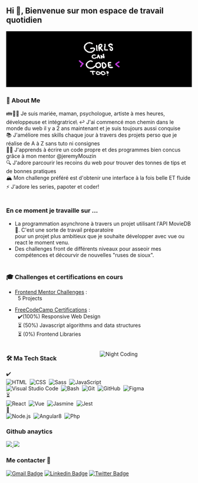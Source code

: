 


## Hi 👋, Bienvenue sur mon espace de travail quotidien 

<img alt="banner" title="banner" src="https://raw.githubusercontent.com/VirginieBouvarel/VirginieBouvarel/master/img/banner-girlscancodeto.gif"><br>
 
### 🙋 About Me
👪👩‍🎓 Je suis mariée, maman, psychologue, artiste à mes heures, développeuse et intégratrice\ 
↩️ J'ai commencé mon chemin dans le monde du web il y a 2 ans maintenant et je suis toujours aussi conquise\
📚 J'améliore mes skills chaque jour à travers des projets perso que je réalise de A à Z sans tuto ni consignes\
👨‍🏫 J'apprends à écrire un code propre et des programmes bien concus grâce à mon mentor @jeremyMouzin\
🔍 J'adore parcourir les recoins du web pour trouver des tonnes de tips et de bonnes pratiques\
🏔 Mon challenge préféré est d'obtenir une interface à la fois belle ET fluide\
⚡ J'adore les series, papoter et coder!<br><br>

### En ce moment je travaille sur ...
- La programmation asynchrone à travers un projet utilisant l'API MovieDB 🎥. C'est une sorte de travail préparatoire\
pour un projet plus ambitieux que je souhaite développer avec vue ou react le moment venu.
- Des challenges front de différents niveaux pour asseoir mes compétences et décourvir de nouvelles "ruses de sioux".<br><br>

### 🎓 Challenges et certifications en cours 

- [Frontend Mentor Challenges](https://www.frontendmentor.io/profile/VirginieBouvarel/solutions) :   
    &nbsp;&nbsp;5 Projects

- [FreeCodeCamp Certifications](https://www.freecodecamp.org/virbaya) :   
    &nbsp;&nbsp;✔️(100%) Responsive Web Design   
    &nbsp;&nbsp;⏳&nbsp;(50%) Javascript algorithms and data structures  
    &nbsp;&nbsp;⏳&nbsp;(0%) Frontend Libraries<br><br>
    
    
<img alt="Night Coding" src="https://media.giphy.com/media/SXxI9NlwvYiY3bRsck/giphy-downsized.gif" width=250px align="right"/>

### 🛠 Ma Tech Stack

✔️\
![HTML](https://img.shields.io/badge/-HTML-E34F26?style=flat&logo=HTML5&logoColor=white)&nbsp;
![CSS](https://img.shields.io/badge/-CSS-1572B6?style=flat&logo=CSS3&logoColor=white)&nbsp;
![Sass](https://img.shields.io/badge/-Sass-CC6699?style=flat&logo=Sass&logoColor=white)&nbsp;
![JavaScript](https://img.shields.io/badge/-JavaScript-F7DF1E?style=flat&logo=javascript&logoColor=white)\
![Visual Studio Code](https://img.shields.io/badge/-VSCode-5C2D91?style=flat&logo=visual-studio-code&logoColor=white)&nbsp;
![Bash](https://img.shields.io/badge/-Bash-4EAA25?style=flat&logo=powershell&logoColor=white)&nbsp;
![Git](https://img.shields.io/badge/-Git-F05032?style=flat&logo=git&logoColor=white)&nbsp;
![GitHub](https://img.shields.io/badge/-GitHub-181717?style=flat&logo=github&logoColor=white)&nbsp;
![Figma](https://img.shields.io/badge/-Figma-F24E1E?style=flat&logo=figma&logoColor=white)\
⏳\
![React](https://img.shields.io/badge/-React-61DAFB?style=flat&logo=react&logoColor=white)&nbsp;
![Vue](https://img.shields.io/badge/-Vue-4FC08D?style=flat&logo=vue.js&logoColor=white)&nbsp;
![Jasmine](https://img.shields.io/badge/-Jasmine-8A4182?style=flat&logo=jasmine&logoColor=white)&nbsp;
![Jest](https://img.shields.io/badge/-Jest-C21325?style=flat&logo=jest&logoColor=white)\
👀\
![Node.js](https://img.shields.io/badge/-Node-339933?style=flat&logo=node.js&logoColor=white)&nbsp;
![Angular8](https://img.shields.io/badge/-Angular8-DD0031?style=flat&logo=angular&logoColor=white)&nbsp;
![Php](https://img.shields.io/badge/-PHP-777BB4?style=flat&logo=php&logoColor=white)<br>


### Github anaytics 

<p>
<a href="https://github.com/VirginieBouvarel">
  <img height="180em" src="https://github-readme-stats.vercel.app/api?username=VirginieBouvarel&show_icons=true&theme=tokyonight&include_all_commits=true&count_private=true&custom_title=My%20Github%20Statistics"/>
  <img height="180em" src="https://github-readme-stats.vercel.app/api/top-langs/?username=VirginieBouvarel&layout=compact&langs_count=8&theme=tokyonight&custom_title=My%20programming%20Langages"/>
</a>
</p>

### Me contacter 💬

[![Gmail Badge](https://img.shields.io/badge/-vbouvarel@lilo.org-c14438?style=flat&logo=Gmail&logoColor=white&link=mailto:vbouvarel@lilo.org)](mailto:vbouvarel@lilo.org) [![Linkedin Badge](https://img.shields.io/badge/-virginiebouvarel-blue?style=flat&logo=Linkedin&logoColor=white&link=https://www.linkedin.com/in/virginiebouvarel/)](https://www.linkedin.com/in/virginiebouvarel/) [![Twitter Badge](https://img.shields.io/badge/-vbouvarel-blue?style=flat&logo=Twitter&logoColor=white&link=https://twitter.com/vbouvarel)](https://twitter.com/vbouvarel)



